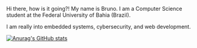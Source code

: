 Hi there, how is it going?! My name is Bruno. I am a Computer Science student at the Federal University of Bahia (Brazil).

I am really into embedded systems, cybersecurity, and web development.

[![Anurag's GitHub stats](https://github-readme-stats.vercel.app/api?username=realBruno)](https://github.com/anuraghazra/github-readme-stats)
